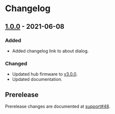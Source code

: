 <!-- Refer to https://keepachangelog.com/en/1.0.0/ for guidance. -->

# Changelog

## [1.0.0] - 2021-06-08

### Added
- Added changelog link to about dialog.

### Changed
- Updated hub firmware to [v3.0.0].
- Updated documentation.

## Prerelease

Prerelease changes are documented at [support#48].


<!-- let's try to keep this list sorted -->
[support#48]: https://github.com/pybricks/support/issues/48
[v3.0.0]: https://github.com/pybricks/pybricks-micropython/blob/master/CHANGELOG.md#300---2021-06-08

[Unreleased]: https://github.com/pybricks/pybricks-micropython/compare/v1.0.0...HEAD
[1.0.0]: https://github.com/pybricks/pybricks-micropython/compare/v1.0.0c1...v1.0.0
